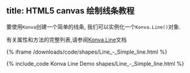 title: HTML5 canvas 绘制线条教程
---
要使用`Konva`创建一个简单的线条, 我们可以实例化一个`Konva.Line()`对象.

有关属性和方法的完整列表,请参阅[Konva.Line](https://konvajs.github.io/api/Konva.Line.html)文档


{% iframe /downloads/code/shapes/Line_-_Simple_line.html %}

{% include_code Konva Line Demo shapes/Line_-_Simple_line.html %}